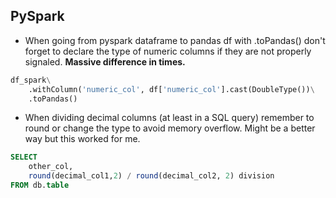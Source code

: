 ## PySpark
* When going from pyspark dataframe to pandas df with .toPandas() don't forget to declare the type of numeric columns if they are not properly signaled. **Massive difference in times.**

```python
df_spark\
	.withColumn('numeric_col', df['numeric_col'].cast(DoubleType())\
	.toPandas()
```

* When dividing decimal columns (at least in a SQL query) remember to round or change the type to avoid memory overflow. Might be a better way but this worked for me.

```sql
SELECT
	other_col,
	round(decimal_col1,2) / round(decimal_col2, 2) division
FROM db.table

```
